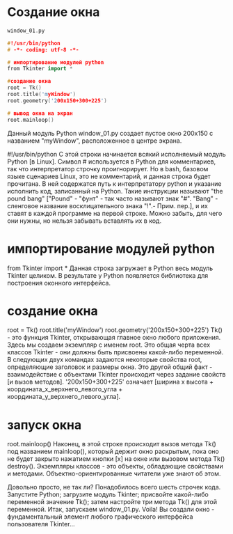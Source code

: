 # Создание окна

```cpp
window_01.py

#!/usr/bin/python
# -*- coding: utf-8 -*-

# импортирование модулей python
from Tkinter import *

#создание окна
root = Tk()
root.title('myWindow')
root.geometry('200x150+300+225')

# вывод окна на экран
root.mainloop()
```
          
Данный модуль Python window_01.py создает пустое окно 200x150 с названием "myWindow", расположенное в центре экрана.

#!/usr/bin/python
С этой строки начинается всякий исполняемый модуль Python [в Linux]. Символ # используется в Python для комментариев, так что интерпретатор строчку проигнорирует. Но в bash, базовом языке сценариев Linux, это не комментарий, и данная строка будет прочитана. В ней содержатся путь к интерпретатору python и указание исполнить код, записанный на Python. Такие инструкции называют "the pound bang" ["Pound" - "фунт" - так часто называют знак "#". "Bang" - сленговое название восклицательного знака "!".- Прим. пер.], и их ставят в каждой программе на первой строке. Можно забыть, для чего они нужны, но нельзя забывать вставлять их в код.
# импортирование модулей python
from Tkinter import *
Данная строка загружает в Python весь модуль Tkinter целиком. В результате у Python появляется библиотека для построения оконного интерфейса.
# создание окна
root = Tk()
root.title('myWindow')
root.geometry('200x150+300+225')
Tk() - это функция Tkinter, открывающая главное окно любого приложения. Здесь мы создаем экземпляр с именем root. Это общая черта всех классов Tkinter - они должны быть присвоены какой-либо переменной. В следующих двух командах задаются некоторые свойства root, определяющие заголовок и размеры окна. Это другой общий факт - взаимодействие с объектами Tkinter происходит через задание свойств [и вызов методов]. '200x150+300+225' означает [ширина x высота + координата_x_верхнего_левого_угла + координата_y_верхнего_левого_угла].
# запуск окна
root.mainloop()
Наконец, в этой строке происходит вызов метода Tk() под названием mainloop(), который держит окно раскрытым, пока оно не будет закрыто нажатием кнопки [x] на окне или вызовом метода Tk() destroy().
Экземпляры классов - это объекты, обладающие свойствами и методами. Объектно-ориентированные читатели уже знают об этом.


Довольно просто, не так ли? Понадобилось всего шесть строчек кода. Запустите Python; загрузите модуль Tkinter; присвойте какой-либо переменной значение Tk(); затем настройте три метода Tk() для этой переменной. Итак, запускаем window_01.py. Voila! Вы создали окно - фундаментальный элемент любого графического интерфейса пользователя Tkinter...
